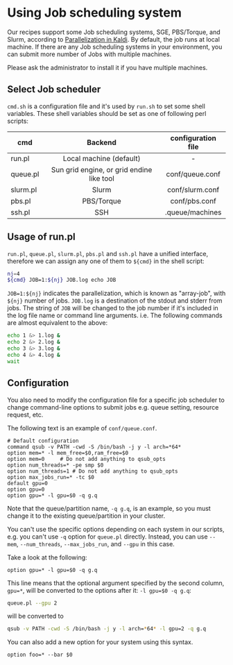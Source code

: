 # Using Job scheduling system

Our recipes support some Job scheduling systems, SGE, PBS/Torque,
and Slurm, according to [Parallelization in Kaldi](https://kaldi-asr.org/doc/queue.html).
By default, the job runs at local machine. If there are any Job scheduling systems in your environment,
you can submit more number of Jobs with multiple machines.

Please ask the administrator to install it if you have multiple machines.

## Select Job scheduler

`cmd.sh` is a configuration file and it's used by `run.sh` to set some shell variables. These shell variables should be set as one of following perl scripts:

|cmd   |Backend                 | configuration file|
|--------| :--------------------------------------:| :---------------: |
|run.pl | Local machine (default)         |-         |
|queue.pl|Sun grid engine, or grid endine like tool|conf/queue.conf  |
|slurm.pl|Slurm                  |conf/slurm.conf  |
|pbs.pl |PBS/Torque                |conf/pbs.conf   |
|ssh.pl |SSH                   |.queue/machines  |



## Usage of run.pl

`run.pl`, `queue.pl`, `slurm.pl`, `pbs.pl` and `ssh.pl` have a unified interface,
therefore we can assign any one of them to `${cmd}` in the shell script:

```bash
nj=4
${cmd} JOB=1:${nj} JOB.log echo JOB
```

`JOB=1:${nj}` indicates the parallelization, which is known as "array-job", with `${nj}` number of jobs.
`JOB.log` is a destination of the stdout and stderr from jobs.
The string of `JOB` will be changed to the job number
if it's included in the log file name or command line arguments.
i.e. The following commands are almost equivalent to the above:

```bash
echo 1 &> 1.log &
echo 2 &> 2.log &
echo 3 &> 3.log &
echo 4 &> 4.log &
wait
```

## Configuration
You also need to modify the configuration file for a specific job scheduler to change command-line options to submit jobs e.g. queue setting, resource request, etc.

The following text is an example of `conf/queue.conf`.

```
# Default configuration
command qsub -v PATH -cwd -S /bin/bash -j y -l arch=*64*
option mem=* -l mem_free=$0,ram_free=$0
option mem=0     # Do not add anything to qsub_opts
option num_threads=* -pe smp $0
option num_threads=1 # Do not add anything to qsub_opts
option max_jobs_run=* -tc $0
default gpu=0
option gpu=0
option gpu=* -l gpu=$0 -q g.q
```

Note that the queue/partition name, `-q g.q`, is an example, so you must change it to the existing queue/partition in your cluster.

You can't use the specific options depending on each system in our scripts,
e.g. you can't use `-q` option for `queue.pl` directly.
Instead, you can use `--mem`, `--num_threads`, `--max_jobs_run`, and `--gpu` in this case.

Take a look at the following:

```
option gpu=* -l gpu=$0 -q g.q
```

This line means that the optional argument specified by the second column, `gpu=*`,
will be converted to the options after it: `-l gpu=$0 -q g.q`:

```bash
queue.pl --gpu 2
```

will be converted to

```bash
qsub -v PATH -cwd -S /bin/bash -j y -l arch=*64* -l gpu=2 -q g.q
```


You can also add a new option for your system using this syntax.


```
option foo=* --bar $0
```
